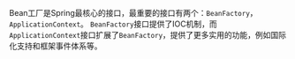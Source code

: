 Bean工厂是Spring最核心的接口，最重要的接口有两个：`BeanFactory`，`ApplicationContext`。
`BeanFactory`接口提供了IOC机制，而`ApplicationContext`接口扩展了`BeanFactory`，提供了更多实用的功能，例如国际化支持和框架事件体系等。
